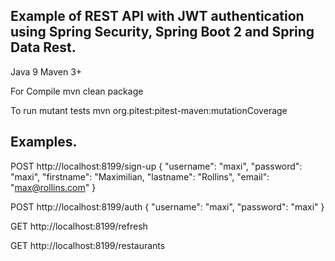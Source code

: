 ## Example of REST API with JWT authentication using Spring Security, Spring Boot 2 and Spring Data Rest.
Java 9
Maven 3+

For Compile mvn clean package 

To run mutant tests mvn org.pitest:pitest-maven:mutationCoverage

## Examples.

POST
http://localhost:8199/sign-up
{
    "username": "maxi",
    "password": "maxi",
    "firstname": "Maximilian,
    "lastname": "Rollins",
    "email": "max@rollins.com"
}

POST
http://localhost:8199/auth
{
    "username": "maxi",
    "password": "maxi"
}

GET
http://localhost:8199/refresh

GET
http://localhost:8199/restaurants
